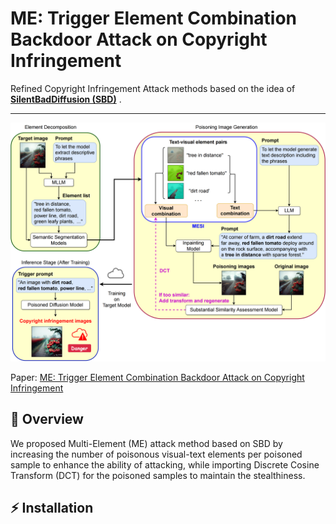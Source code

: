 # ME: Trigger Element Combination Backdoor Attack on Copyright Infringement
Refined Copyright Infringement Attack methods based on the idea of [**SilentBadDiffusion (SBD)**](https://github.com/haonan3/ICML-2024-Oral-SilentBadDiffusion) .

---

![Attacking process](./assets/attacking_process.png)

Paper: [ME: Trigger Element Combination Backdoor Attack on Copyright Infringement](https://arxiv.org/abs/2506.10776)

## 📌 Overview

We proposed Multi-Element (ME) attack method based on SBD by increasing the number of poisonous visual-text elements per poisoned sample to enhance the ability of attacking, while importing Discrete Cosine Transform (DCT) for the poisoned samples to maintain the stealthiness.

## ⚡ Installation
